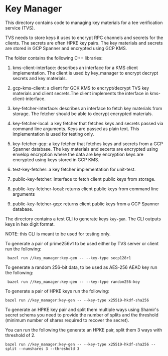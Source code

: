 # Key Manager

This directory contains code to managing key materials for a tee verification
service (TVS).

TVS needs to store keys it uses to encrypt RPC channels and secrets for the
clients. The secrets are often HPKE key pairs.
The key materials and secrets are stored in GCP Spanner and encrypted using GCP
KMS.

The folder contains the following C++ libraries:

1.  kms-client-interface: describes an interface for a KMS client
    implementation. The client is used by key_manager to encrypt decrypt secrets
    and key materials.

1.  gcp-kms-client: a client for GCK KMS to encrypt/decrypt TVS key materials
    and client secrets.The client implements the interface in
    kms-client-interface.

1.  key-fetcher-interface: describes an interface to fetch key materials from
    storage. The fetcher should be able to decrypt encrypted materials.

1.  key-fetcher-local: a key fetcher that fetches keys and secrets passed via
    command line arguments. Keys are passed as plain text. This implementation
    is used for testing only.

1.  key-fetcher-gcp: a key fetcher that fetches keys and secrets from a GCP
    Spanner database. The key materials and secerts are encrypted using envelop
    encryption where the data are key encryption keys are encrypted using keys
    stored in GCP KMS.

1.  test-key-fetcher: a key fetcher implementation for unit-test.

1.  public-key-fetcher: interface to fetch client public keys from storage.

1.  public-key-fetcher-local: returns client public keys from command line
    arguments

1.  public-key-fetcher-gcp: returns client public keys from a GCP Spanner
    database.

The directory contains a test CLI to generate keys `key-gen`. The CLI outputs
keys in hex digit format.

NOTE: this CLI is meant to be used for testing only.

To generate a pair of prime256v1 to be used either by TVS server or client run
the following:

```shell
 bazel run //key_manager:key-gen -- --key-type secp128r1
```

To generate a random 256-bit data, to be used as AES-256 AEAD key run the
following:

```shell
 bazel run //key_manager:key-gen -- --key-type random256-key
```

To generate a pair of HPKE keys run the following:

```shell
bazel run //key_manager:key-gen -- --key-type x25519-hkdf-sha256
```
To generate an HPKE key pair and split them multiple ways using Shamir's secret
schema you need to provide the number of splits and the threshold (minimum
number of shares required to recover the secret).

You can run the following the generate an HPKE pair, split them 3 ways with
threshold of 2.

```shell
bazel run //key_manager:key-gen -- --key-type x25519-hkdf-sha256 --split --numshares 3 --threshold 3
```
